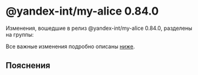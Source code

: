 # @yandex-int/my-alice 0.84.0

<!-- ЧЕЛОВЕЧЕСКОЕ ВСТУПЛЕНИЕ -->

Изменения, вошедшие в релиз @yandex-int/my-alice 0.84.0, разделены на группы:

Все важные изменения подробно описаны [ниже](#Пояснения).

## Пояснения

